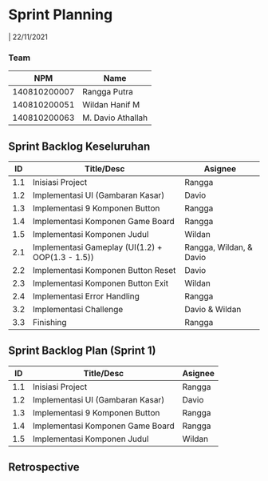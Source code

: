 # Sprint Planning 
| 22/11/2021

### Team 
| NPM           | Name        |
| ------------- |-------------|
| 140810200007  | Rangga Putra    |
| 140810200051  | Wildan Hanif M    |
| 140810200063  | M. Davio Athallah |

## Sprint Backlog Keseluruhan 
| ID  | Title/Desc | Asignee | 
| --- | ---------- | ------- | 
| 1.1 | Inisiasi Project | Rangga | 
| 1.2 | Implementasi UI (Gambaran Kasar)  | Davio |
| 1.3 | Implementasi 9 Komponen Button | Rangga |
| 1.4 | Implementasi Komponen Game Board  | Rangga |
| 1.5 | Implementasi Komponen Judul  | Wildan |
| 2.1 | Implementasi Gameplay (UI(1.2) + OOP(1.3 - 1.5)) | Rangga, Wildan, & Davio |
| 2.2 | Implementasi Komponen Button Reset | Davio |
| 2.3 | Implementasi Komponen Button Exit | Wildan |
| 2.4 | Implementasi Error Handling | Rangga |
| 3.2 | Implementasi Challenge | Davio & Wildan |
| 3.3 | Finishing | Rangga |


## Sprint Backlog Plan (Sprint 1)
| ID  | Title/Desc | Asignee | 
| --- | ---------- | ------- | 
| 1.1 | Inisiasi Project | Rangga | 
| 1.2 | Implementasi UI (Gambaran Kasar)  | Davio |
| 1.3 | Implementasi 9 Komponen Button | Rangga |
| 1.4 | Implementasi Komponen Game Board  | Rangga |
| 1.5 | Implementasi Komponen Judul  | Wildan |


## Retrospective 
